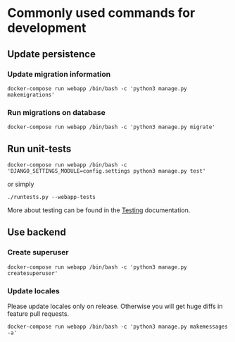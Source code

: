 # Commonly used commands for development

## Update persistence

### Update migration information

```shell
docker-compose run webapp /bin/bash -c 'python3 manage.py makemigrations'
```

### Run migrations on database
```shell
docker-compose run webapp /bin/bash -c 'python3 manage.py migrate'
```


## Run unit-tests

```shell
docker-compose run webapp /bin/bash -c 'DJANGO_SETTINGS_MODULE=config.settings python3 manage.py test'
```
or simply
```shell
./runtests.py --webapp-tests
```

More about testing can be found in the [Testing](testing.md) documentation.

## Use backend

### Create superuser

```shell
docker-compose run webapp /bin/bash -c 'python3 manage.py createsuperuser'
```

### Update locales
Please update locales only on release. Otherwise you will get huge diffs in feature pull requests.

```shell
docker-compose run webapp /bin/bash -c 'python3 manage.py makemessages -a'
```
